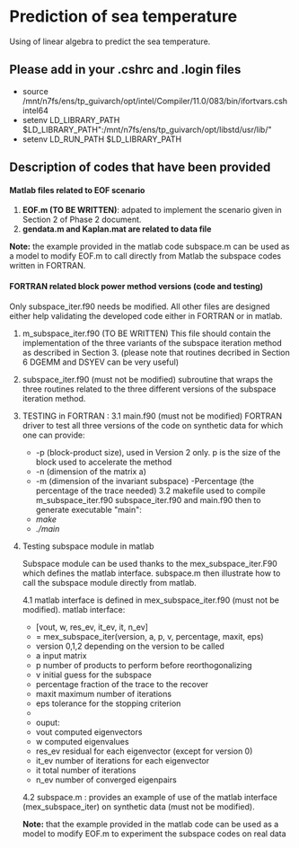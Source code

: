 # Prediction of sea temperature
Using of linear algebra to predict the sea temperature.

## Please add in your .cshrc and .login files
* source /mnt/n7fs/ens/tp_guivarch/opt/intel/Compiler/11.0/083/bin/ifortvars.csh intel64
* setenv LD_LIBRARY_PATH $LD_LIBRARY_PATH":/mnt/n7fs/ens/tp_guivarch/opt/libstd/usr/lib/"
* setenv LD_RUN_PATH $LD_LIBRARY_PATH

## Description of codes that have been provided

#### Matlab files related to EOF scenario
1. **EOF.m (TO BE WRITTEN)**: adpated to implement the scenario given in Section 2 of Phase 2 document.
2. **gendata.m and Kaplan.mat are related to data file**

**Note:** the example provided in the matlab code subspace.m can be used as a model to modify EOF.m to call directly from Matlab the subspace codes written in FORTRAN.

#### FORTRAN related block power method versions (code and testing)
Only subspace_iter.f90 needs be modified. 
All other files are designed either help validating the 
developed code either in FORTRAN or in matlab.

1. m_subspace_iter.f90 (TO BE WRITTEN)
This file should contain the implementation of the three variants of the subspace iteration method as described in Section 3. (please note that routines decribed in Section 6 DGEMM and DSYEV can be very useful)

2. subspace_iter.f90 (must not be modified) subroutine that wraps the three routines related to the three different versions of the subspace iteration method.

3. TESTING in FORTRAN :
   3.1 main.f90 (must not be modified) FORTRAN driver to test all three versions of the code on synthetic data for which one can provide:
      * -p (block-product size), used in Version 2 only. p is the size of the block used to accelerate the method
      * -n (dimension of the matrix a)
      * -m (dimension of the invariant subspace)
       -Percentage (the percentage of the trace needed) 
   3.2 makefile used to compile m_subspace_iter.f90 subspace_iter.f90 and main.f90 then to generate executable "main":
      * *make*
      * *./main*

4. Testing subspace module in matlab

      Subspace module can be used thanks to the mex_subspace_iter.F90 which defines the matlab interface. subspace.m then illustrate how to call the subspace module directly from matlab.

   4.1 matlab interface is defined in mex_subspace_iter.f90 (must not be modified). matlab interface:
      *    [vout, w, res_ev, it_ev, it, n_ev]
      *  = mex_subspace_iter(version, a, p, v, percentage, maxit, eps)
      * version      0,1,2 depending on the version to be called
      * a            input matrix
      * p            number of products to perform before reorthogonalizing
      * v            initial guess for the subspace
      * percentage   fraction of the trace to the recover
      * maxit        maximum number of iterations
      * eps          tolerance for the stopping criterion
      *
      * ouput:
      * vout         computed eigenvectors
      * w            computed eigenvalues
      * res_ev       residual for each eigenvector (except for version 0)
      * it_ev        number of iterations for each eigenvector
      * it           total number of iterations
      * n_ev         number of converged eigenpairs

   4.2 subspace.m : provides an example of use of the matlab interface 
      (mex_subspace_iter) on synthetic data (must not be modified).
      
      **Note:** that the example provided in the matlab code can be used as a model to modify EOF.m to experiment the subspace codes on real data


     
